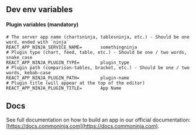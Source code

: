 ## Dev env variables

#### Plugin variables (mandatory)

```
# The server app name (chartsninja, tablesninja, etc.) - Should be one word, ended with `ninja`
REACT_APP_NINJA_SERVICE_NAME=       somethingninja
# Plugin type (chart, feed, table, etc.) - Should be one / two words, snake_case
REACT_APP_NINJA_PLUGIN_TYPE=        plugin_type
# Plugin path (comparison-tables, bracket, etc.) - Should be one / two words, kebab-case
REACT_APP_NINJA_PLUGIN_PATH=        plugin-name
# Plugin title (will appear at the top of the editor)
REACT_APP_NINJA_PLUGIN_TITLE=       App Name
```

## Docs

See full documentation on how to build an app in our official documentation:<br />
[https://docs.commoninja.com](https://docs.commoninja.com).